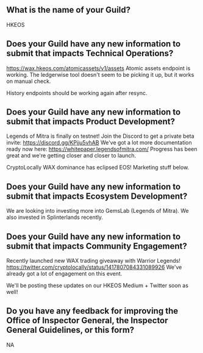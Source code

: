 ## What is the name of your Guild?

HKEOS

## Does your Guild have any new information to submit that impacts Technical Operations?

https://wax.hkeos.com/atomicassets/v1/assets
Atomic assets endpoint is working. The ledgerwise tool doesn't seem to be picking it up, but it works on manual check.

History endpoints should be working again after resync.

## Does your Guild have any new information to submit that impacts Product Development?

Legends of Mitra is finally on testnet! Join the Discord to get a private beta invite: https://discord.gg/KPjju5vhAB
We've got a lot more documentation ready now here: https://whitepaper.legendsofmitra.com/
Progress has been great and we're getting closer and closer to launch.

CryptoLocally WAX dominance has eclipsed EOS! Marketing stuff below.

## Does your Guild have any new information to submit that impacts Ecosystem Development?

We are looking into investing more into GemsLab (Legends of Mitra). We also invested in Splinterlands recently.

## Does your Guild have any new information to submit that impacts Community Engagement?

Recently launched new WAX trading giveaway with Warrior Legends! https://twitter.com/cryptolocally/status/1417807084331089926
We've already got a lot of engagement on this event.

We'll be posting these updates on our HKEOS Medium + Twitter soon as well!

## Do you have any feedback for improving the Office of Inspector General, the Inspector General Guidelines, or this form?

NA
